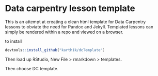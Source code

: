 

# Data carpentry lesson template

This is an attempt at creating a clean html template for Data Carpentry lessons to obviate the need for Pandoc and Jekyll. Templated lessons can simply be rendered within a repo and viewed on a browser.

to install

```r
devtools::install_github("karthik/dcTemplate")
```

Then load up RStudio, New File > rmarkdown > templates.

Then choose DC template.